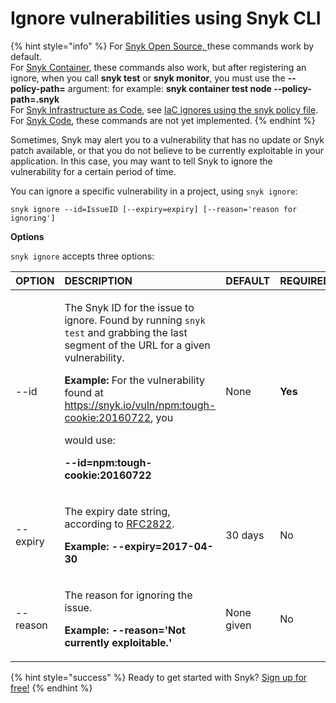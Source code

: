 # Ignore vulnerabilities using Snyk CLI

{% hint style="info" %}
For [Snyk Open Source, ](https://docs.snyk.io/snyk-open-source)these commands work by default.  
For [Snyk Container](https://docs.snyk.io/snyk-container), these commands also work, but after registering an ignore, when you call **snyk test** or **snyk monitor**, you must use the **--policy-path=** argument: for example: **snyk container test node --policy-path=.snyk**  
For [Snyk Infrastructure as Code](https://support.snyk.io/hc/en-us/categories/360001342678-Infrastructure-as-code), see [IaC ignores using the snyk policy file](https://docs.snyk.io/snyk-infrastructure-as-code/snyk-cli-for-infrastructure-as-code/iac-ignores-using-the-.snyk-policy-file).  
For [Snyk Code](https://docs.snyk.io/snyk-code), these commands are not yet implemented.
{% endhint %}

Sometimes, Snyk may alert you to a vulnerability that has no update or Snyk patch available, or that you do not believe to be currently exploitable in your application. In this case, you may want to tell Snyk to ignore the vulnerability for a certain period of time.

You can ignore a specific vulnerability in a project, using `snyk ignore`:

```text
snyk ignore --id=IssueID [--expiry=expiry] [--reason='reason for ignoring']
```

**Options**

`snyk ignore` accepts three options:

<table>
  <thead>
    <tr>
      <th style="text-align:left"><b>OPTION</b>
      </th>
      <th style="text-align:left"><b>DESCRIPTION</b>
      </th>
      <th style="text-align:left"><b>DEFAULT</b>
      </th>
      <th style="text-align:left"><b>REQUIRED</b>
      </th>
    </tr>
  </thead>
  <tbody>
    <tr>
      <td style="text-align:left">--id</td>
      <td style="text-align:left">
        <p>The Snyk ID for the issue to ignore. Found by running <code>snyk test</code> and
          grabbing the last segment of the URL for a given vulnerability.</p>
        <p><b>Example:</b> For the vulnerability found at <a href="https://snyk.io/vuln/npm:tough-cookie:20160722">https://snyk.io/vuln/npm:tough-cookie:20160722</a>,
          you</p>
        <p>would use:</p>
        <p><b>--id=npm:tough-cookie:20160722</b>
        </p>
      </td>
      <td style="text-align:left">None</td>
      <td style="text-align:left"><b>Yes</b>
      </td>
    </tr>
    <tr>
      <td style="text-align:left">--expiry</td>
      <td style="text-align:left">
        <p>The expiry date string, according to <a href="https://tools.ietf.org/html/rfc2822#page-14">RFC2822</a>.</p>
        <p><b>Example: --expiry=2017-04-30</b>
        </p>
      </td>
      <td style="text-align:left">30 days</td>
      <td style="text-align:left">No</td>
    </tr>
    <tr>
      <td style="text-align:left">--reason</td>
      <td style="text-align:left">
        <p>The reason for ignoring the issue.</p>
        <p><b>Example: --reason=&apos;Not currently exploitable.&apos;</b>
        </p>
      </td>
      <td style="text-align:left">None given</td>
      <td style="text-align:left">No</td>
    </tr>
  </tbody>
</table>

{% hint style="success" %}
Ready to get started with Snyk? [Sign up for free!](https://snyk.io/login?cta=sign-up&loc=footer&page=support_docs_page)
{% endhint %}

